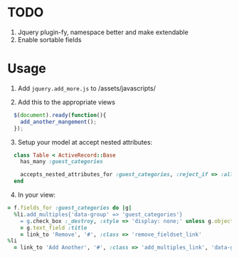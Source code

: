 # TODO

1. Jquery plugin-fy, namespace better and make extendable
2. Enable sortable fields

# Usage

1. Add `jquery.add_more.js` to /assets/javascripts/

2. Add this to the appropriate views

```javascript
  $(document).ready(function(){
    add_another_mangement();
  });
```

3. Setup your model at accept nested attributes:
```ruby
  class Table < ActiveRecord::Base
    has_many :guest_categories

    accepts_nested_attributes_for :guest_categories, :reject_if => :all_blank, :allow_destroy => true
  end
```

4. In your view:
```ruby
= f.fields_for :guest_categories do |g|
  %li.add_multiples{'data-group' => 'guest_categories'}
    = g.check_box :_destroy, :style => 'display: none;' unless g.object.new_record?
    = g.text_field :title
    = link_to 'Remove', '#', :class => 'remove_fieldset_link'
%li
  = link_to 'Add Another', '#', :class => 'add_multiples_link', 'data-group' => 'guest_categories', 'data-attribute-key' => 'guest_categories_attributes'
```
